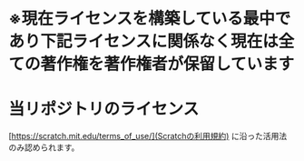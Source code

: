 # ※現在ライセンスを構築している最中であり下記ライセンスに関係なく現在は全ての著作権を著作権者が保留しています

# 当リポジトリのライセンス
[https://scratch.mit.edu/terms_of_use/](Scratchの利用規約) に沿った活用法のみ認められます。
